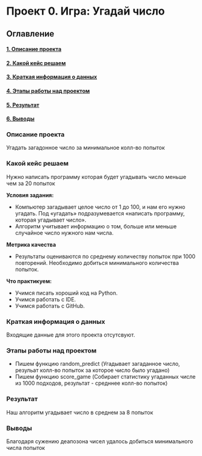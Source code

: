 # Проект 0. Игра: Угадай число

## Оглавление

#### [1. Описание проекта](https://github.com/vladimir1091/SkillFactory-DST-3.0/blob/main/project_0/README.md#Описание-проекта)
#### [2. Какой кейс решаем](https://github.com/vladimir1091/SkillFactory-DST-3.0/blob/main/project_0/README.md#Какой-кейс-решаем)
#### [3. Краткая информация о данных](https://github.com/vladimir1091/SkillFactory-DST-3.0/blob/main/project_0/README.md#Краткая-информация-о-данных)
#### [4. Этапы работы над проектом](https://github.com/vladimir1091/SkillFactory-DST-3.0/blob/main/project_0/README.md#Этапы-работы-над-проектом)
#### [5. Результат](https://github.com/vladimir1091/SkillFactory-DST-3.0/blob/main/project_0/README.md#Результат)
#### [6. Выводы](https://github.com/vladimir1091/SkillFactory-DST-3.0/blob/main/project_0/README.md#Выводы)




### Описание проекта
Угадать загадонное число за минимальное колл-во попыток





### Какой кейс решаем
Нужно написать программу которая будет угадывать число меньше чем за 20 попыток





**Условия задания:**
- Компьютер загадывает целое число от 1 до 100, и нам его нужно угадать. Под «угадать» подразумевается «написать программу, которая угадывает число».
- Алгоритм учитывает информацию о том, больше или меньше случайное число нужного нам числа.

**Метрика качества**
- Результаты оцениваются по среднему количеству попыток при 1000 повторений. Необходимо добиться минимального количества попыток.

**Что практикуем:**
- Учимся писать хороший код на Python.
- Учимся работать с IDE.
- Учимся работать с GitHub.

### Краткая информация о данных
Входящие данные для этого проекта отсутсвуют.


### Этапы работы над проектом
- Пишем функцию random_predict (Угадывает загаданное число, резульат колл-во попыток за которое число было угадано)
- Пишем функцию score_game (Собирает статистику угаданных числе из 1000 подходов, результат - средннее колл-во попыток)


### Результат
Наш алгоритм угадывает число в среднем за 8 попыток 


### Выводы
Благодаря сужению деапозона чисел удалось добиться минимального числа попыток 